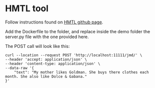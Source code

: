 # HMTL tool

Follow instructions found on [HMTL github page](https://github.com/huggingface/hmtl).

Add the Dockerfile to the folder, and replace inside the demo folder the server.py file with the one provided here.

The POST call will look like this:

```
curl --location --request POST 'http://localhost:11111/jmd/' \
--header 'accept: application/json' \
--header 'content-type: application/json' \
--data-raw '{
    "text": "My mother likes Goldman. She buys there clothes each month. She also like Dolce & Gabana."
}'
```